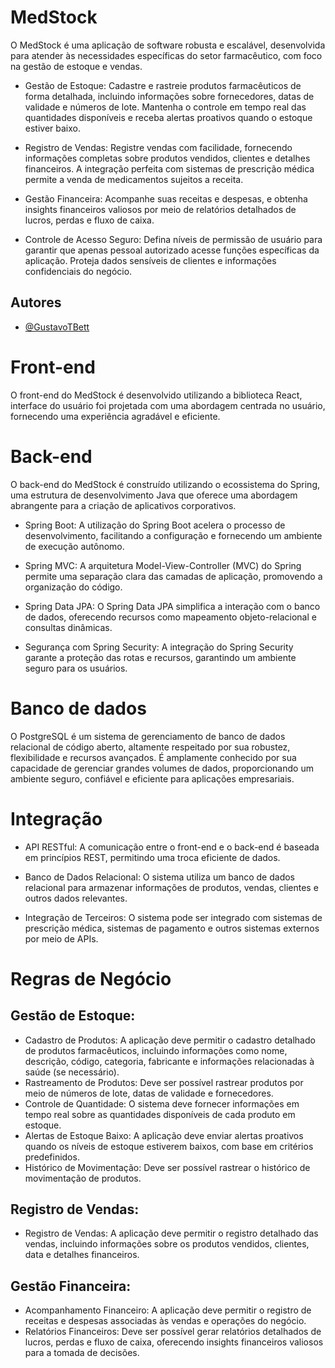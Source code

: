 # MedStock 
O MedStock é uma aplicação de software robusta e escalável, desenvolvida para atender às necessidades específicas do setor farmacêutico, com foco na gestão de estoque e vendas.

* Gestão de Estoque: Cadastre e rastreie produtos farmacêuticos de forma detalhada, incluindo informações sobre fornecedores, datas de validade e números de lote. Mantenha o controle em tempo real das quantidades disponíveis e receba alertas proativos quando o estoque estiver baixo.

* Registro de Vendas: Registre vendas com facilidade, fornecendo informações completas sobre produtos vendidos, clientes e detalhes financeiros. A integração perfeita com sistemas de prescrição médica permite a venda de medicamentos sujeitos a receita.

* Gestão Financeira: Acompanhe suas receitas e despesas, e obtenha insights financeiros valiosos por meio de relatórios detalhados de lucros, perdas e fluxo de caixa.

* Controle de Acesso Seguro: Defina níveis de permissão de usuário para garantir que apenas pessoal autorizado acesse funções específicas da aplicação. Proteja dados sensíveis de clientes e informações confidenciais do negócio.

## Autores

- [@GustavoTBett](https://github.com/GustavoTBett)

# Front-end
O front-end do MedStock é desenvolvido utilizando a biblioteca React, interface do usuário foi projetada com uma abordagem centrada no usuário, fornecendo uma experiência agradável e eficiente. 

# Back-end
O back-end do MedStock é construído utilizando o ecossistema do Spring, uma estrutura de desenvolvimento Java que oferece uma abordagem abrangente para a criação de aplicativos corporativos.

* Spring Boot: A utilização do Spring Boot acelera o processo de desenvolvimento, facilitando a configuração e fornecendo um ambiente de execução autônomo.

* Spring MVC: A arquitetura Model-View-Controller (MVC) do Spring permite uma separação clara das camadas de aplicação, promovendo a organização do código.

* Spring Data JPA: O Spring Data JPA simplifica a interação com o banco de dados, oferecendo recursos como mapeamento objeto-relacional e consultas dinâmicas.

* Segurança com Spring Security: A integração do Spring Security garante a proteção das rotas e recursos, garantindo um ambiente seguro para os usuários.

# Banco de dados
O PostgreSQL é um sistema de gerenciamento de banco de dados relacional de código aberto, altamente respeitado por sua robustez, flexibilidade e recursos avançados. É amplamente conhecido por sua capacidade de gerenciar grandes volumes de dados, proporcionando um ambiente seguro, confiável e eficiente para aplicações empresariais.

# Integração

* API RESTful: A comunicação entre o front-end e o back-end é baseada em princípios REST, permitindo uma troca eficiente de dados.

* Banco de Dados Relacional: O sistema utiliza um banco de dados relacional para armazenar informações de produtos, vendas, clientes e outros dados relevantes.

* Integração de Terceiros: O sistema pode ser integrado com sistemas de prescrição médica, sistemas de pagamento e outros sistemas externos por meio de APIs.

# Regras de Negócio

## Gestão de Estoque:
* Cadastro de Produtos: A aplicação deve permitir o cadastro detalhado de produtos farmacêuticos, incluindo informações como nome, descrição, código, categoria, fabricante e informações relacionadas à saúde (se necessário).
* Rastreamento de Produtos: Deve ser possível rastrear produtos por meio de números de lote, datas de validade e fornecedores.
* Controle de Quantidade: O sistema deve fornecer informações em tempo real sobre as quantidades disponíveis de cada produto em estoque.
* Alertas de Estoque Baixo: A aplicação deve enviar alertas proativos quando os níveis de estoque estiverem baixos, com base em critérios predefinidos.
* Histórico de Movimentação: Deve ser possível rastrear o histórico de movimentação de produtos.

## Registro de Vendas:
* Registro de Vendas: A aplicação deve permitir o registro detalhado das vendas, incluindo informações sobre os produtos vendidos, clientes, data e detalhes financeiros.

## Gestão Financeira:
* Acompanhamento Financeiro: A aplicação deve permitir o registro de receitas e despesas associadas às vendas e operações do negócio.
* Relatórios Financeiros: Deve ser possível gerar relatórios detalhados de lucros, perdas e fluxo de caixa, oferecendo insights financeiros valiosos para a tomada de decisões.
